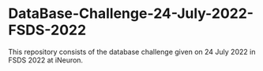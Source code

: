 # DataBase-Challenge-24-July-2022-FSDS-2022
This repository consists of the database challenge given on 24 July 2022 in FSDS 2022 at iNeuron.
